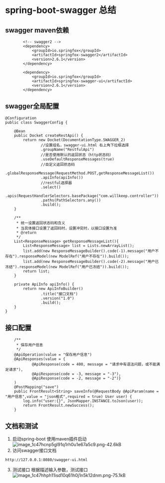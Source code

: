 # spring-boot-swagger 总结
## swagger maven依赖
```
        <!-- swagger2 -->
        <dependency>
            <groupId>io.springfox</groupId>
            <artifactId>springfox-swagger2</artifactId>
            <version>2.6.1</version>
        </dependency>

        <dependency>
            <groupId>io.springfox</groupId>
            <artifactId>springfox-swagger-ui</artifactId>
            <version>2.6.1</version>
        </dependency>
```
## swagger全局配置
```
@Configuration
public class SwaggerConfig {

    @Bean
    public Docket createRestApi() {
        return new Docket(DocumentationType.SWAGGER_2)
                //设置组名，swagger-ui.html 右上角下拉框选择
                .groupName("RestfulApi")
                //是否使用默认的返回状态（http状态码）
                .useDefaultResponseMessages(true)
                //自定义返回状态码
                .globalResponseMessage(RequestMethod.POST,getResponseMessageList())
                .apiInfo(apiInfo())
                //restful选择器
                .select()
                .apis(RequestHandlerSelectors.basePackage("com.willkeep.controller"))
                .paths(PathSelectors.any())
                .build();
    }

    /**
     * 统一设置返回状态码和含义
     * 当具体接口设置了返回码时，设置冲突时，以接口设置为准
     * @return
     */
    List<ResponseMessage> getResponseMessageList(){
        List<ResponseMessage> list = Lists.newArrayList();
        list.add(new ResponseMessageBuilder().code(-1).message("用户不存在").responseModel(new ModelRef("用户不存在")).build());
        list.add(new ResponseMessageBuilder().code(-2).message("用户已冻结").responseModel(new ModelRef("用户已冻结")).build());
        return list;
    }

    private ApiInfo apiInfo() {
        return new ApiInfoBuilder()
                .title("接口文档")
                .version("1.0")
                .build();
    }
}
```
## 接口配置
```
    /**
     * 保存用户信息
     */
    @ApiOperation(value = "保存用户信息")
    @ApiResponses(value = {
            @ApiResponse(code = 400, message = "请求中有语法问题，或不能满足请求"),
            @ApiResponse(code = -3, message = "-3"),
            @ApiResponse(code = -2, message = "-2")}
    )
    @PostMapping("save")
    public FrontResult<String> saveInfo(@RequestBody @ApiParam(name = "用户信息",value = "json格式",required = true) User user) {
        log.info("user:{}", JsonMapper.INSTANCE.toJson(user));
        return FrontResult.newSuccess();
    }
```
## 文档和测试
1. 启动spring-boot
使用maven插件启动
![image_1c47hcnp5gl91q1rh0u1e67a5c9.png-42.6kB][1]
2. 访问swagger接口文档
```
http://127.0.0.1:8080/swagger-ui.html
```
3. 测试接口
根据描述输入参数，测试接口
![image_1c47hhph11isd10q61h0j1n5k12dnm.png-75.1kB][2]

  [1]: http://static.zybuluo.com/swellwu/d5e5qbnpllp2h2cclh3sabdf/image_1c47hcnp5gl91q1rh0u1e67a5c9.png
  [2]: http://static.zybuluo.com/swellwu/2wgwigk0kezr0t6qbnk5zuec/image_1c47hhph11isd10q61h0j1n5k12dnm.png
  [3]: http://static.zybuluo.com/swellwu/imltdjspiab44xui8j690pkx/image_1c47hjqaj7ubv8119d1adp1iqo13.png